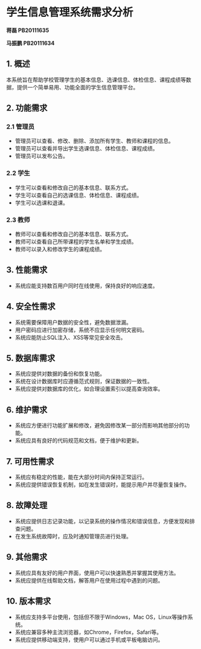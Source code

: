 # 学生信息管理系统需求分析

**蒋磊	 PB20111635**

**马振鹏 PB20111634**

## 1. 概述

本系统旨在帮助学校管理学生的基本信息、选课信息、体检信息、课程成绩等数据，提供一个简单易用、功能全面的学生信息管理平台。

## 2. 功能需求

### 2.1 管理员

- 管理员可以查看、修改、删除、添加所有学生、教师和课程的信息。
- 管理员可以查看并导出学生选课信息、体检信息、课程成绩。
- 管理员可以发布公告。

### 2.2 学生

- 学生可以查看和修改自己的基本信息、联系方式。
- 学生可以查看自己的选课信息、体检信息、课程成绩。
- 学生可以选课和退课。

### 2.3 教师

- 教师可以查看和修改自己的基本信息、联系方式。
- 教师可以查看自己所带课程的学生名单和学生成绩。
- 教师可以录入和修改学生的课程成绩。

## 3. 性能需求

- 系统应能支持数百用户同时在线使用，保持良好的响应速度。

## 4. 安全性需求

- 系统需要保障用户数据的安全性，避免数据泄漏。
- 用户密码应进行加密存储，系统不应显示任何明文密码。
- 系统应能防止SQL注入、XSS等常见安全攻击。

## 5. 数据库需求

- 系统应提供对数据的备份和恢复功能。
- 系统在设计数据库时应遵循范式规则，保证数据的一致性。
- 系统应提供对数据库的优化，如合理设置索引以提高查询效率。

## 6. 维护需求

- 系统应方便进行功能扩展和修改，避免因修改某一部分而影响其他部分的功能。
- 系统应具有良好的代码规范和文档，便于维护和更新。

## 7. 可用性需求

- 系统应有稳定的性能，能在大部分时间内保持正常运行。
- 系统应提供错误恢复机制，如在发生错误时，能提示用户并尽量恢复操作。

## 8. 故障处理

- 系统应提供日志记录功能，以记录系统的操作情况和错误信息，方便发现和排查问题。
- 在发生系统故障时，应及时通知管理员进行处理。

## 9. 其他需求

- 系统应具有友好的用户界面，使用户可以快速熟悉并掌握其使用方法。
- 系统应提供在线帮助文档，解答用户在使用过程中遇到的问题。

## 10. 版本需求

- 系统应支持多平台使用，包括但不限于Windows，Mac OS，Linux等操作系统。
- 系统应兼容多种主流浏览器，如Chrome，Firefox，Safari等。
- 系统应提供移动端支持，使用户可以通过手机或平板电脑访问。